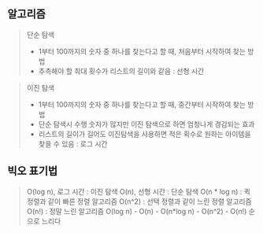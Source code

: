## 알고리즘
> 단순 탐색
>   * 1부터 100까지의 숫자 중 하나를 찾는다고 할 때, 처음부터 시작하여 찾는 방법
>   * 추측해야 할 최대 횟수가 리스트의 길이와 같음 : 선형 시간

> 이진 탐색
>   * 1부터 100까지의 숫자 중 하나를 찾는다고 할 때, 중간부터 시작하여 찾는 방법
>   * 단순 탐색시 수행 숫자가 많지만 이진 탐색으로 하면 엄청나게 경감되는 효과
>   * 리스트의 길이가 길어도 이진탐색을 사용하면 적은 획수로 원하는 아이템을 찾을 수 있음 : 로그 시간

## 빅오 표기법
>   O(log n), 로그 시간 : 이진 탐색
>   O(n), 선형 시간 : 단순 탐색
>   O(n * log n) : 퀵 정렬과 같이 빠른 정렬 알고리즘
>   O(n^2) : 선택 정렬과 같이 느린 정렬 알고리즘
>   O(n!) : 정말 느린 알고리즘
>   O(log n) - O(n) - O(n*log n) - O(n^2) - O(n!) 순으로 느리다